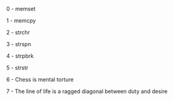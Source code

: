 0 - memset


1 - memcpy

2 - strchr

3 - strspn

4 - strpbrk

5 - strstr

6 - Chess is mental torture

7 - The line of life is a ragged diagonal between duty and desire
